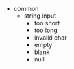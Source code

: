 - common
    - string input
        - too short
        - too long
        - invalid char
        - empty
        - blank
        - null
